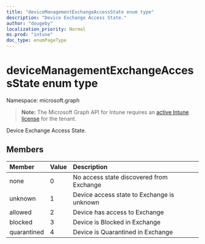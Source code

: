 ```yaml
---
title: "deviceManagementExchangeAccessState enum type"
description: "Device Exchange Access State."
author: "dougeby"
localization_priority: Normal
ms.prod: "intune"
doc_type: enumPageType
---
```


# deviceManagementExchangeAccessState enum type

Namespace: microsoft.graph

> **Note:** The Microsoft Graph API for Intune requires an [active Intune license](https://go.microsoft.com/fwlink/?linkid=839381) for the tenant.

Device Exchange Access State.

## Members
|Member|Value|Description|
|:---|:---|:---|
|none|0|No access state discovered from Exchange|
|unknown|1|Device access state to Exchange is unknown|
|allowed|2|Device has access to Exchange|
|blocked|3|Device is Blocked in Exchange|
|quarantined|4|Device is Quarantined in Exchange|









